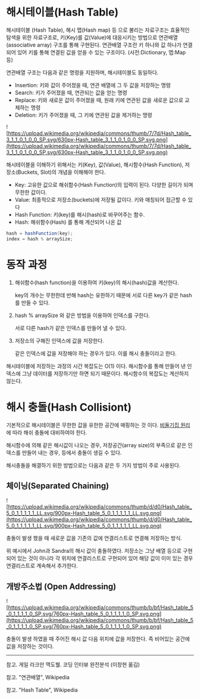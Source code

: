 # 해시테이블(Hash Table)

해시테이블 (Hash Table), 해시 맵(Hash map) 등 으로 불리는 자료구조는 효율적인 탐색을 위한 자료구조로, 키(Key)를 값(Value)에 대응시키는 방법으로 연관배열(associative array) 구조를 통해 구현된다. 연관배열 구조란 키 하나와 값 하나가 연결되어 있어 키를 통해 연결된 값을 얻을 수 있는 구조이다. (사전:Dictionary, 맵:Map 등)

연관배열 구조는 다음과 같은 명령을 지원하며, 해시테이블도 동일하다.

- Insertion: 키와 값이 주어졌을 때, 연관 배열에 그 두 값을 저장하는 명령
- Search: 키가 주어졌을 때, 연관되는 값을 얻는 명령
- Replace: 키와 새로운 값이 주어졌을 때, 원래 키에 연관된 값을 새로운 값으로 교체하는 명령
- Deletion: 키가 주어졌을 때, 그 키에 연관된 값을 제거하는 명령

![https://upload.wikimedia.org/wikipedia/commons/thumb/7/7d/Hash_table_3_1_1_0_1_0_0_SP.svg/630px-Hash_table_3_1_1_0_1_0_0_SP.svg.png](https://upload.wikimedia.org/wikipedia/commons/thumb/7/7d/Hash_table_3_1_1_0_1_0_0_SP.svg/630px-Hash_table_3_1_1_0_1_0_0_SP.svg.png)

해시테이블을 이해하기 위해서는 키(Key), 값(Value), 해시함수(Hash Function), 저장소(Buckets, Slot)의 개념을 이해해야 한다.

- Key: 고유한 값으로 해쉬함수(Hash Function)의 입력이 된다. 다양한 길이가 되며 무한한 값이다.
- Value: 최종적으로 저장소(buckets)에 저장될 값이다. 키와 매칭되어 접근할 수 있다
- Hash Function: 키(key)를 해시(hash)로 바꾸어주는 함수.
- Hash: 해쉬함수(Hash) 를 통해 계산되어 나온 값

```csharp
hash = hashFunction(key);
index = hash % arraySize;
```

# 동작 과정

1. 해쉬함수(hash function)을 이용하여 키(key)의 해시(hash)값을 계산한다.

    key의 개수는 무한한데 반해 hash는 유한하기 때문에 서로 다른 key가 같은 hash를 만들 수 있다.

2. hash % arraySize 와 같은 방법을 이용하여 인덱스를 구한다. 

    서로 다른 hash가 같은 인덱스를 만들어 낼 수 있다.

3. 저장소의 구해진 인덱스에 값을 저장한다.

    같은 인덱스에 값을 저장해야 하는 경우가 있다. 이를 해시 충돌이라고 한다.

해시테이블에 저장하는 과정의 시간 복잡도는 O(1) 이다. 해시함수를 통해 만들어 낸 인덱스에 그냥 데이터를 저장하기만 하면 되기 때문이다. 해시함수의 복잡도는 계산하지 않는다.

# 해시 충돌(Hash Collisiont)

기본적으로 해시테이블은 무한한 값을 유한한 공간에 매핑하는 것 이다. [비둘기집 원리](https://ko.wikipedia.org/wiki/비둘기집_원리)에 따라 해쉬 충돌에 대비하여야 한다.

해시함수에 의해 같은 해시값이 나오는 경우, 저장공간(array size)의 부족으로 같은 인덱스를 만들어 내는 경우, 등에서 충돌이 생길 수 있다.

해시충돌을 해결하기 위한 방법으로는 다음과 같은 두 가지 방법이 주로 사용된다.

## 체이닝(Separated Chaining)

![https://upload.wikimedia.org/wikipedia/commons/thumb/d/d0/Hash_table_5_0_1_1_1_1_1_LL.svg/900px-Hash_table_5_0_1_1_1_1_1_LL.svg.png](https://upload.wikimedia.org/wikipedia/commons/thumb/d/d0/Hash_table_5_0_1_1_1_1_1_LL.svg/900px-Hash_table_5_0_1_1_1_1_1_LL.svg.png)

충돌이 발생 했을 때 새로운 값을 기존의 값에 연결리스트로 연결해 저장하는 방식.

위 예시에서 John과 Sandra의 해시 값이 충돌하였다. 저장소는 그냥 배열 등으로 구현되어 있는 것이 아니라 각 위치에 연결리스트로 구현되어 있어 해당 값이 이미 있는 경우 연결리스트로 계속해서 추가한다. 

## 개방주소법 (Open Addressing)

![https://upload.wikimedia.org/wikipedia/commons/thumb/b/bf/Hash_table_5_0_1_1_1_1_0_SP.svg/760px-Hash_table_5_0_1_1_1_1_0_SP.svg.png](https://upload.wikimedia.org/wikipedia/commons/thumb/b/bf/Hash_table_5_0_1_1_1_1_0_SP.svg/760px-Hash_table_5_0_1_1_1_1_0_SP.svg.png)

충돌이 발생 하였을 때 주어진 해시 값 다음 위치에 값을 저장한다. 즉 비어있는 공간에 값을 저장하는 것이다. 

---

참고. 게일 라크만 맥도웰. 코딩 인터뷰 완전분석 (이창현 옮김) 

참고. "연관배열", Wikipedia

참고. "Hash Table", Wikipedia
